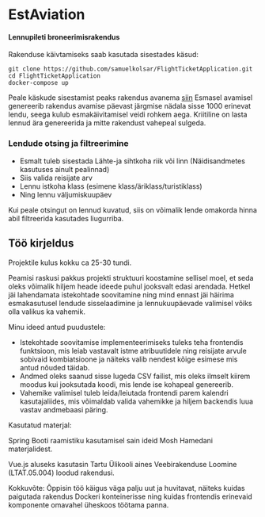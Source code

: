 # EstAviation
#### Lennupileti broneerimisrakendus

Rakenduse käivtamiseks saab kasutada sisestades käsud:
```
git clone https://github.com/samuelkolsar/FlightTicketApplication.git
cd FlightTicketApplication
docker-compose up
```
Peale käskude sisestamist peaks rakendus avanema [siin](http://localhost)
Esmasel avamisel genereerib rakendus avamise päevast järgmise nädala sisse 1000 erinevat lendu, seega kulub esmakäivitamisel veidi rohkem aega.
Kriitiline on lasta lennud ära genereerida ja mitte rakendust vahepeal sulgeda.

### Lendude otsing ja filtreerimine

- Esmalt tuleb sisestada Lähte-ja sihtkoha riik või linn (Näidisandmetes kasutuses ainult pealinnad)
- Siis valida reisijate arv
- Lennu istkoha klass (esimene klass/äriklass/turistiklass)
- Ning lennu väljumiskuupäev

Kui peale otsingut on lennud kuvatud, siis on võimalik lende omakorda hinna abil filtreerida kasutades liugurriba.


## Töö kirjeldus

Projektile kulus kokku ca 25-30 tundi.

Peamisi raskusi pakkus projekti struktuuri koostamine sellisel moel, et seda oleks võimalik hiljem heade ideede puhul jooksvalt edasi arendada.
Hetkel jäi lahendamata istekohtade soovitamine ning mind ennast jäi häirima esmakasutusel lendude sisselaadimine ja lennukuupäevade valimisel võiks olla valikus ka vahemik.

Minu ideed antud puudustele:
- Istekohtade soovitamise implementeerimiseks tuleks teha frontendis funktsioon, mis leiab vastavalt istme atribuutidele ning reisijate arvule sobivaid kombiatsioone ja näiteks valib nendest kõige esimese mis antud nõuded täidab.
- Andmed oleks saanud sisse lugeda CSV failist, mis oleks ilmselt kiirem moodus kui jooksutada koodi, mis lende ise kohapeal genereerib.
- Vahemike valimisel tuleb leida/leiutada frontendi parem kalendri kasutajaliides, mis võimaldab valida vahemikke ja hiljem backendis luua vastav andmebaasi päring.


Kasutatud materjal:

Spring Booti raamistiku kasutamisel sain ideid Mosh Hamedani materjalidest.

Vue.js aluseks kasutasin Tartu Ülikooli aines Veebirakenduse Loomine (LTAT.05.004) loodud rakendusi.


Kokkuvõte:
Õppisin töö käigus väga palju uut ja huvitavat, näiteks kuidas paigutada rakendus Dockeri konteinerisse ning kuidas frontendis erinevaid komponente omavahel üheskoos töötama panna.
